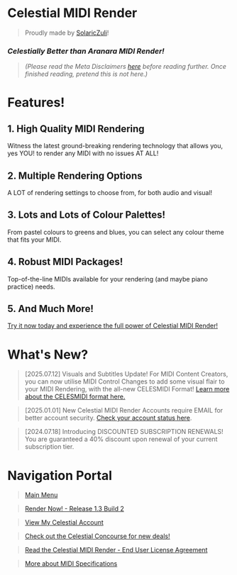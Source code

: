# Celestial MIDI Render
> Proudly made by [SolaricZuli]()!

### *Celestially Better than Aranara MIDI Render!*

> *(Please read the Meta Disclaimers [here](https://daniferous.github.io/CelestialMIDIRender/meta/) before reading further. Once finished reading, pretend this is not here.)*

# Features!
## 1. High Quality MIDI Rendering 
Witness the latest ground-breaking rendering technology that allows you, yes YOU! to render any MIDI with no issues AT ALL!
## 2. Multiple Rendering Options
A LOT of rendering settings to choose from, for both audio and visual!
## 3. Lots and Lots of Colour Palettes!
From pastel colours to greens and blues, you can select any colour theme that fits your MIDI.
## 4. Robust MIDI Packages!
Top-of-the-line MIDIs available for your rendering (and maybe piano practice) needs.
## 5. And Much More!
[Try it now today and experience the full power of Celestial MIDI Render!](https://daniferous.github.io/CelestialMIDIRender/render/CMR%20Release%201.3.html)

# What's New?
> [2025.07.12] Visuals and Subtitles Update! For MIDI Content Creators, you can now utilise MIDI Control Changes to add some visual flair to your MIDI Rendering, with the all-new CELESMIDI Format! [Learn more about the CELESMIDI format here.](https://daniferous.github.io/CelestialMIDIRender/specs/)

> [2025.01.01] New Celestial MIDI Render Accounts require EMAIL for better account security. [Check your account status here](https://daniferous.github.io/CelestialMIDIRender/account).

> [2024.07.18] Introducing DISCOUNTED SUBSCRIPTION RENEWALS! You are guaranteed a 40% discount upon renewal of your current subscription tier.

# Navigation Portal
> [Main Menu](https://daniferous.github.io/CelestialMIDIRender/)

> [Render Now! - Release 1.3 Build 2](https://daniferous.github.io/CelestialMIDIRender/render/CMR%20Release%201.3.html)

> [View My Celestial Account](https://daniferous.github.io/CelestialMIDIRender/account)

> [Check out the Celestial Concourse for new deals!](https://daniferous.github.io/CelestialMIDIRender/concourse)

> [Read the Celestial MIDI Render - End User License Agreement](https://daniferous.github.io/CelestialMIDIRender/EULA/)

> [More about MIDI Specifications](https://daniferous.github.io/CelestialMIDIRender/specs/)